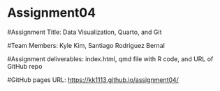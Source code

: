 # Assignment04

#Assignment Title: Data Visualization, Quarto, and Git 

#Team Members: Kyle Kim, Santiago Rodriguez Bernal

#Assignment deliverables: index.html, qmd file with R code, and URL of GitHub repo

#GitHub pages URL: https://kk1113.github.io/assignment04/